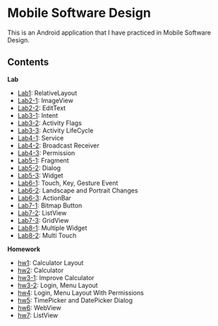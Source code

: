 # Mobile Software Design
This is an Android application that I have practiced in Mobile Software Design.

Contents
----------
**Lab**
- [Lab1](https://github.com/ISKU/Mobile-Software-Design/tree/master/lab1/app/src/main): RelativeLayout
- [Lab2-1](https://github.com/ISKU/Mobile-Software-Design/tree/master/lab2_1/app/src/main): ImageView
- [Lab2-2](https://github.com/ISKU/Mobile-Software-Design/tree/master/lab2_2/app/src/main): EditText
- [Lab3-1](https://github.com/ISKU/Mobile-Software-Design/tree/master/lab3_1/app/src/main): Intent
- [Lab3-2](https://github.com/ISKU/Mobile-Software-Design/tree/master/lab3_2/app/src/main): Activity Flags
- [Lab3-3](https://github.com/ISKU/Mobile-Software-Design/tree/master/lab3_3/app/src/main): Activity LifeCycle
- [Lab4-1](https://github.com/ISKU/Mobile-Software-Design/tree/master/lab4_1/app/src/main): Service
- [Lab4-2](https://github.com/ISKU/Mobile-Software-Design/tree/master/lab4_2/app/src/main): Broadcast Receiver
- [Lab4-3](https://github.com/ISKU/Mobile-Software-Design/tree/master/lab4_3/app/src/main): Permission
- [Lab5-1](https://github.com/ISKU/Mobile-Software-Design/tree/master/lab05_1/app/src/main): Fragment
- [Lab5-2](https://github.com/ISKU/Mobile-Software-Design/tree/master/lab05_2/app/src/main): Dialog
- [Lab5-3](https://github.com/ISKU/Mobile-Software-Design/tree/master/lab05_3/app/src/main): Widget
- [Lab6-1](https://github.com/ISKU/Mobile-Software-Design/tree/master/lab06_1/app/src/main): Touch, Key, Gesture Event
- [Lab6-2](https://github.com/ISKU/Mobile-Software-Design/tree/master/lab06_2/app/src/main): Landscape and Portrait Changes
- [Lab6-3](https://github.com/ISKU/Mobile-Software-Design/tree/master/lab06_3/app/src/main): ActionBar
- [Lab7-1](https://github.com/ISKU/Mobile-Software-Design/tree/master/lab07_1/app/src/main): Bitmap Button
- [Lab7-2](https://github.com/ISKU/Mobile-Software-Design/tree/master/lab07_2/app/src/main): ListView
- [Lab7-3](https://github.com/ISKU/Mobile-Software-Design/tree/master/lab07_3/app/src/main): GridView
- [Lab8-1](https://github.com/ISKU/Mobile-Software-Design/tree/master/lab08_1/app/src/main): Multiple Widget
- [Lab8-2](https://github.com/ISKU/Mobile-Software-Design/tree/master/lab08_2/app/src/main): Multi Touch

**Homework**
- [hw1](https://github.com/ISKU/Mobile-Software-Design/tree/master/MS_hw01_201201356/app/src/main): Calculator Layout
- [hw2](https://github.com/ISKU/Mobile-Software-Design/tree/master/MS_hw02_201201356/app/src/main): Calculator
- [hw3-1](https://github.com/ISKU/Mobile-Software-Design/tree/master/MS_hw03_1_201201356/app/src/main): Improve Calculator 
- [hw3-2](https://github.com/ISKU/Mobile-Software-Design/tree/master/MS_hw03_2_201201356/app/src/main): Login, Menu Layout
- [hw4](https://github.com/ISKU/Mobile-Software-Design/tree/master/MS_hw04_201201356/app/src/main): Login, Menu Layout With Permissions
- [hw5](https://github.com/ISKU/Mobile-Software-Design/tree/master/MS_hw05_201201356/app/src/main): TimePicker and DatePicker Dialog
- [hw6](https://github.com/ISKU/Mobile-Software-Design/tree/master/MS_hw06_201201356/app/src/main): WebView
- [hw7](https://github.com/ISKU/Mobile-Software-Design/tree/master/MS_hw07_201201356/app/src/main): ListView
